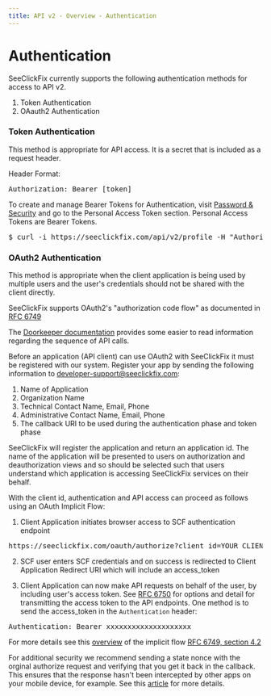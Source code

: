 ```yaml
---
title: API v2 - Overview - Authentication
---
```


# Authentication

SeeClickFix currently supports the following authentication methods for access to API v2.

1. Token Authentication
1. OAauth2 Authentication

### Token Authentication
This method is appropriate for API access. It is a secret that is included as a request header.

Header Format:
<pre class="terminal">
Authorization: Bearer [token]
</pre>

To create and manage Bearer Tokens for Authentication, visit [Password & Security](https://account.civicplus.com/security) and go to the Personal Access Token section. Personal Access Tokens are Bearer Tokens.

<pre class="terminal">
$ curl -i https://seeclickfix.com/api/v2/profile -H "Authorization: Bearer test-08/12/2024-01/01/2025-xxxxxxxxxxxxxx"
</pre>


### OAuth2 Authentication

This method is appropriate when the client application is being used by multiple users
and the user's credentials should not be shared with the client directly.

SeeClickFix supports OAuth2's "authorization code flow" as documented in [RFC 6749](https://tools.ietf.org/html/rfc6749#section-4.1)

The [Doorkeeper documentation](https://github.com/doorkeeper-gem/doorkeeper/wiki/authorization-flow) provides some easier to read information regarding the sequence of API calls.


Before an application (API client) can use OAuth2 with SeeClickFix it must be registered
with our system. Register your app by sending the following information to
developer-support@seeclickfix.com:

1. Name of Application
1. Organization Name
1. Technical Contact Name, Email, Phone
1. Administrative Contact Name, Email, Phone
1. The callback URI to be used during the authentication phase and token phase

SeeClickFix will register the application and return an application id.
The name of the application will be presented to users on authorization and
deauthorization views and so should be selected such that users understand
which application is accessing SeeClickFix services on their behalf.

With the client id, authentication and API access can proceed as follows using an OAuth Implicit Flow:

1. Client Application initiates browser access to SCF authentication endpoint

<pre class="terminal">
https://seeclickfix.com/oauth/authorize?client_id=YOUR_CLIENT_ID&redirect_uri=YOUR_REDIRECT_URI&response_type=token
</pre>

2. SCF user enters SCF credentials and on success is redirected to Client Application Redirect URI which will include an access_token

3. Client Application can now make API requests on behalf of the user, by including user's access token. See [RFC 6750](http://tools.ietf.org/html/rfc6750#section-2.1) for options and detail for transmitting the access token to the API endpoints. One method is to send the access_token in the `Authentication` header:

<pre class="terminal">
Authentication: Bearer xxxxxxxxxxxxxxxxxxxx
</pre>

For more details see this [overview](https://auth0.com/docs/flows/concepts/implicit) of the implicit flow [RFC 6749, section 4.2](https://tools.ietf.org/html/rfc6749#section-4.2)

For additional security we recommend sending a state nonce with the orginal authorize request and verifying that you get it back in the callback. This ensures that the response hasn't been intercepted by other apps on your mobile device, for example.  See this [article](https://auth0.com/docs/protocols/oauth2/oauth-state) for more details.
